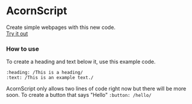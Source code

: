 # AcornScript
Create simple webpages with this new code.\
[Try it out](https://lb123658.github.io/AcornScript/)
### How to use
To create a heading and text below it, use this example code. 
```
:heading: /This is a heading/
:text: /This is an example text./
```
AcornScript only allows two lines of code right now but there will be more soon.
To create a button that says "Hello" `:button: /hello/`
